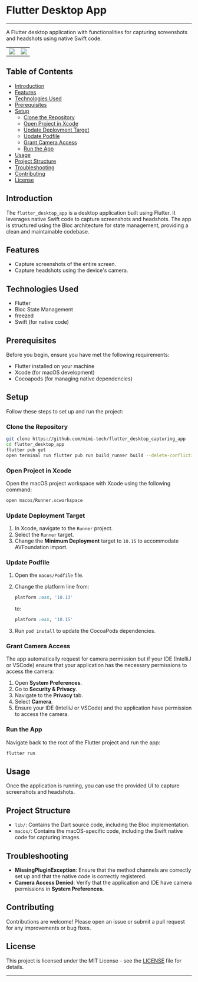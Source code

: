 # Flutter Desktop App

---

A Flutter desktop application with functionalities for capturing screenshots and headshots using native Swift code.

<table>
<tr>
<td>
<img src="https://github.com/user-attachments/assets/8809e00f-3c4a-40d0-b323-8323740f03fa" >

</td>

<td>
<img src="https://github.com/user-attachments/assets/0b9cf442-8943-4b0e-8ffc-9b607db90112">
</td>

</tr>
</table>

## Table of Contents

- [Introduction](#introduction)
- [Features](#features)
- [Technologies Used](#technologies-used)
- [Prerequisites](#prerequisites)
- [Setup](#setup)
    - [Clone the Repository](#clone-the-repository)
    - [Open Project in Xcode](#open-project-in-xcode)
    - [Update Deployment Target](#update-deployment-target)
    - [Update Podfile](#update-podfile)
    - [Grant Camera Access](#grant-camera-access)
    - [Run the App](#run-the-app)
- [Usage](#usage)
- [Project Structure](#project-structure)
- [Troubleshooting](#troubleshooting)
- [Contributing](#contributing)
- [License](#license)

## Introduction

The `flutter_desktop_app` is a desktop application built using Flutter. It leverages native Swift code to capture screenshots and headshots. The app is structured using the Bloc architecture for state management, providing a clean and maintainable codebase.

## Features

- Capture screenshots of the entire screen.
- Capture headshots using the device's camera.

## Technologies Used

- Flutter
- Bloc State Management
- freezed
- Swift (for native code)

## Prerequisites

Before you begin, ensure you have met the following requirements:

- Flutter installed on your machine
- Xcode (for macOS development)
- Cocoapods (for managing native dependencies)

## Setup

Follow these steps to set up and run the project:

### Clone the Repository

```bash
git clone https://github.com/mimi-tech/flutter_desktop_capturing_app
cd flutter_desktop_app
flutter pub get
open terminal run flutter pub run build_runner build --delete-conflicting-outputs


```

### Open Project in Xcode

Open the macOS project workspace with Xcode using the following command:

```bash
open macos/Runner.xcworkspace
```

### Update Deployment Target

1. In Xcode, navigate to the `Runner` project.
2. Select the `Runner` target.
3. Change the **Minimum Deployment** target to `10.15` to accommodate AVFoundation import.

### Update Podfile

1. Open the `macos/Podfile` file.
2. Change the platform line from:

    ```ruby
    platform :osx, '10.13'
    ```

   to:

    ```ruby
    platform :osx, '10.15'
    ```

3. Run `pod install` to update the CocoaPods dependencies.

### Grant Camera Access

The app automatically request for camera permission but if your IDE (IntelliJ or VSCode) ensure that your application has the necessary permissions to access the camera:

1. Open **System Preferences**.
2. Go to **Security & Privacy**.
3. Navigate to the **Privacy** tab.
4. Select **Camera**.
5. Ensure your IDE (IntelliJ or VSCode) and the application have permission to access the camera.

### Run the App

Navigate back to the root of the Flutter project and run the app:

```bash
flutter run
```

## Usage

Once the application is running, you can use the provided UI to capture screenshots and headshots.

## Project Structure

- `lib/`: Contains the Dart source code, including the Bloc implementation.
- `macos/`: Contains the macOS-specific code, including the Swift native code for capturing images.

## Troubleshooting

- **MissingPluginException**: Ensure that the method channels are correctly set up and that the native code is correctly registered.
- **Camera Access Denied**: Verify that the application and IDE have camera permissions in **System Preferences**.

## Contributing

Contributions are welcome! Please open an issue or submit a pull request for any improvements or bug fixes.

## License

This project is licensed under the MIT License - see the [LICENSE](LICENSE) file for details.

---

